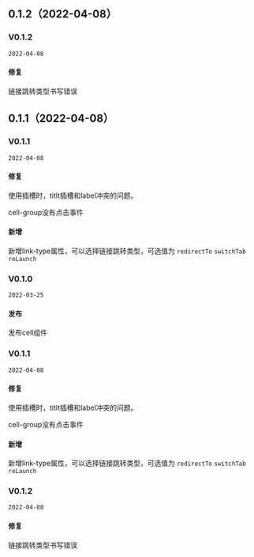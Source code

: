 ## 0.1.2（2022-04-08）
### V0.1.2

`2022-04-08`

#### 修复

链接跳转类型书写错误
## 0.1.1（2022-04-08）
### V0.1.1

`2022-04-08`

#### 修复

使用插槽时，titlt插槽和label冲突的问题。

cell-group没有点击事件



#### 新增

新增link-type属性，可以选择链接跳转类型，可选值为 `redirectTo` `switchTab` `reLaunch`
### V0.1.0

`2022-03-25`

#### 发布

发布cell组件



### V0.1.1

`2022-04-08`

#### 修复

使用插槽时，titlt插槽和label冲突的问题。

cell-group没有点击事件



#### 新增

新增link-type属性，可以选择链接跳转类型，可选值为 `redirectTo` `switchTab` `reLaunch`



### V0.1.2

`2022-04-08`

#### 修复

链接跳转类型书写错误
